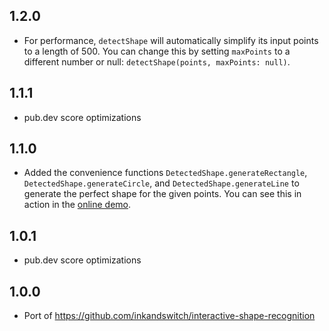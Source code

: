 ## 1.2.0

- For performance, `detectShape` will automatically simplify its input points to a length of 500. You can change this by setting `maxPoints` to a different number or null: `detectShape(points, maxPoints: null)`.

## 1.1.1

- pub.dev score optimizations

## 1.1.0

- Added the convenience functions `DetectedShape.generateRectangle`, `DetectedShape.generateCircle`, and `DetectedShape.generateLine` to generate the perfect shape for the given points. You can see this in action in the [online demo](https://adil192.github.io/interactive_shape_recognition/).

## 1.0.1

- pub.dev score optimizations

## 1.0.0

- Port of https://github.com/inkandswitch/interactive-shape-recognition
